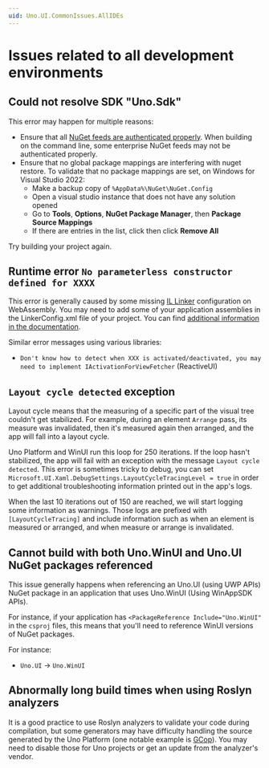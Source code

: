 ```yaml
---
uid: Uno.UI.CommonIssues.AllIDEs
---
```


# Issues related to all development environments

## Could not resolve SDK "Uno.Sdk"

This error may happen for multiple reasons:

- Ensure that all [NuGet feeds are authenticated properly](https://learn.microsoft.com/nuget/consume-packages/consuming-packages-authenticated-feeds). When building on the command line, some enterprise NuGet feeds may not be authenticated properly.
- Ensure that no global package mappings are interfering with nuget restore. To validate that no package mappings are set, on Windows for Visual Studio 2022:
  - Make a backup copy of `%AppData%\NuGet\NuGet.Config`
  - Open a visual studio instance that does not have any solution opened
  - Go to **Tools**, **Options**, **NuGet Package Manager**, then **Package Source Mappings**
  - If there are entries in the list, click then click **Remove All**

Try building your project again.

## Runtime error `No parameterless constructor defined for XXXX`

This error is generally caused by some missing [IL Linker](https://github.com/mono/linker/tree/master/docs) configuration on WebAssembly. You may need to add some of your application assemblies in the LinkerConfig.xml file of your project. You can find [additional information in the documentation](features/using-il-linker-webassembly.md).

Similar error messages using various libraries:

- `Don't know how to detect when XXX is activated/deactivated, you may need to implement IActivationForViewFetcher` (ReactiveUI)

## `Layout cycle detected` exception

Layout cycle means that the measuring of a specific part of the visual tree couldn't get stabilized. For example, during an element `Arrange` pass, its measure was invalidated, then it's measured again then arranged, and the app will fall into a layout cycle. 

Uno Platform and WinUI run this loop for 250 iterations. If the loop hasn't stabilized, the app will fail with an exception with the message `Layout cycle detected`. This error is sometimes tricky to debug, you can set `Microsoft.UI.Xaml.DebugSettings.LayoutCycleTracingLevel = true` in order to get additional troubleshooting information printed out in the app's logs.

When the last 10 iterations out of 150 are reached, we will start logging some information as warnings. Those logs are prefixed with `[LayoutCycleTracing]` and include information such as when an element is measured or arranged, and when measure or arrange is invalidated.

## Cannot build with both Uno.WinUI and Uno.UI NuGet packages referenced

This issue generally happens when referencing an Uno.UI (using UWP APIs) NuGet package in an application that uses Uno.WinUI (Using WinAppSDK APIs).

For instance, if your application has `<PackageReference Include="Uno.WinUI"` in the `csproj` files, this means that you'll need to reference WinUI versions of NuGet packages.

For instance:

- `Uno.UI` -> `Uno.WinUI`

## Abnormally long build times when using Roslyn analyzers

It is a good practice to use Roslyn analyzers to validate your code during compilation, but some generators may have difficulty handling the source generated by the Uno Platform (one notable example is [GCop](https://github.com/Geeksltd/GCop)). You may need to disable those for Uno projects or get an update from the analyzer's vendor.
